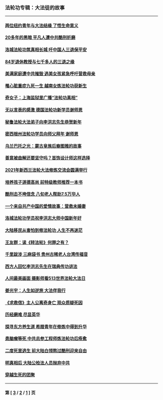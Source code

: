 ### 法轮功专辑：大法徒的故事
---
#### [两位纽约青年与大法结缘 了悟生命意义](../../pages/nf1147481/n14002785.md?09220430) 
#### [20多年的黑暗 平凡人遭中共酷刑折磨](../../pages/nf1147481/n13997976.md?09220430) 
#### [洛城法轮功筑真相长城 吁中国人三退保平安](../../pages/nf1147481/n13892471.md?09220430) 
#### [84岁退休教授与七千多人的三退之缘](../../pages/nf1147481/n13796650.md?09220430) 
#### [美满家庭遭中共摧毁 逃美女孩紧急呼吁营救母亲](../../pages/nf1147481/n13792859.md?09220430) 
#### [罹心脏重症九死一生 越南女炼法轮功获新生](../../pages/nf1147481/n13732766.md?09220430) 
#### [奇女子：上海监狱里广播“法轮功真相”](../../pages/nf1147481/n13726443.md?09220430) 
#### [无以言表的感激 德国法轮功新学员谢师恩](../../pages/nf1147481/n13543790.md?09220430) 
#### [秘鲁法轮大法弟子向李洪志先生恭贺新年](../../pages/nf1147481/n13540182.md?09220430) 
#### [密西根州法轮功学员向师父拜年 谢师恩](../../pages/nf1147481/n13538183.md?09220430) 
#### [乌兰巴托之光：蒙古皇族后裔图雅的故事](../../pages/nf1147481/n13155759.md?09220430) 
#### [善意被曲解还要坚守吗？首饰设计师这样选择](../../pages/nf1147481/n13077575.md?09220430) 
#### [2021年新西兰法轮大法修炼交流会圆满举行](../../pages/nf1147481/n13033149.md?09220430) 
#### [培养孩子道德高尚 前特级教师推荐一本书](../../pages/nf1147481/n12938640.md?09220430) 
#### [酷刑击不垮信念 八旬老人帮助7.5万华人](../../pages/nf1147481/n12880712.md?09220430) 
#### [一个来自共产中国的爱情故事：营救未婚妻](../../pages/nf1147481/n12778386.md?09220430) 
#### [洛城法轮功学员祝李洪志大师中国新年好](../../pages/nf1147481/n12724685.md?09220430) 
#### [大陆移民从害怕到修法轮功 人生不再迷茫](../../pages/nf1147481/n12414325.md?09220430) 
#### [王友群：读《转法轮》何罪之有？](../../pages/nf1147481/n12408647.md?09220430) 
#### [千里跋涉 三麻袋书 贵州古稀老人台湾传福音](../../pages/nf1147481/n12198750.md?09220430) 
#### [西方人回忆李洪志先生在瑞典传功讲法](../../pages/nf1147481/n12099607.md?09220430) 
#### [人间最美画面 摄影师看513世界法轮大法日](../../pages/nf1147481/n12094118.md?09220430) 
#### [姜光宇：人生如逆旅 大法伴我行](../../pages/nf1147481/n12088664.md?09220430) 
#### [《求救信》主人公离奇身亡 观众质疑死因](../../pages/nf1147481/n11845215.md?09220430) 
#### [历经磨难 尽显英华](../../pages/nf1147481/n11723297.md?09220430) 
#### [探寻东方养生道 希腊青年在修炼中得到升华](../../pages/nf1147481/n11494502.md?09220430) 
#### [患脑瘤等死 中共总参工程师炼法轮功后痊愈](../../pages/nf1147481/n11466682.md?09220430) 
#### [二度死里逃生 前大陆白领熬过酷刑迎来自由](../../pages/nf1147481/n11368594.md?09220430) 
#### [明真相后 大陆公检法人员抛弃中共](../../pages/nf1147481/n11358618.md?09220430) 
#### [穿越生死的团聚](../../pages/nf1147481/n11258922.md?09220430) 

---
#### 第 [ [3](./3.md?09220430) / [2](./2.md?09220430) / [1](./1.md?09220430) ] 页
